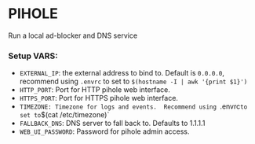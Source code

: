 # PIHOLE

Run a local ad-blocker and DNS service

### Setup VARS:

* `EXTERNAL_IP`: the external address to bind to. Default is `0.0.0.0`, recommend using `.envrc` to set to `$(hostname -I | awk '{print $1}')`
* `HTTP_PORT`: Port for HTTP pihole web interface.
* `HTTPS_PORT`: Port for HTTPS pihole web interface.
* `TIMEZONE: Timezone for logs and events.  Recommend using `.envrc` to set to `$(cat /etc/timezone)`
* `FALLBACK_DNS`: DNS server to fall back to. Defaults to 1.1.1.1
* `WEB_UI_PASSWORD`: Password for pihole admin access.